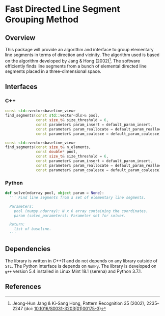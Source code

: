 # Fast Directed Line Segment Grouping Method

## Overview
This package will provide an algorithm and interface to group elementary line segments in terms of direction and vicinity. The algorithm used is based on the algorithm developed by Jang &amp; Hong (2002)[^JH2002]. The software efficiently finds line segments from a bunch of elemental directed line segments placed in a three-dimensional space.


## Interfaces
### C++

``` c++
const std::vector<baseline_view>
find_segments(const std::vector<dls>& pool,
              const size_t& size_threshold = 6,
              const parameter& param_insert = default_param_insert,
              const parameter& param_reallocate = default_param_reallocate,
              const parameter& param_coalesce = default_param_coalesce);
```


``` c++
const std::vector<baseline_view>
find_segments(const size_t& n_elements,
              const double* pool,
              const size_t& size_threshold = 6,
              const parameter& param_insert = default_param_insert,
              const parameter& param_reallocate = default_param_reallocate,
              const parameter& param_coalesce = default_param_coalesce);
```

### Python

``` Python
def solve(ndarray pool, object param = None):
  ''' Find line segments from a set of elementary line segments.

  Parameters:
    pool (numpy.ndarray): N x 6 array containing the coordinates.
    param (solve_parameters): Parameter set for solver.

  Return:
    list of baseline.
  '''
```

## Dependencies
The library is written in _C++11_ and do not depends on any library outside of `STL`. The Python interface is depends on `NumPy`. The library is developed on `g++` version 5.4 installed in Linux Mint 18.1 (serena) and Python 3.7.1.


## References
[^JH2002]: Jeong-Hun Jang &amp; Ki-Sang Hong, Pattern Recognition 35 (2002), 2235&ndash;2247 (doi: [10.1016/S0031-3203(01)00175-3](https://doi.org/10.1016/S0031-3203(01)00175-3 "Jand & Hong (2002)"))
